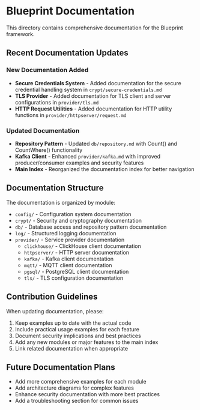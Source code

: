 # Blueprint Documentation

This directory contains comprehensive documentation for the Blueprint framework.

## Recent Documentation Updates

### New Documentation Added

- **Secure Credentials System** - Added documentation for the secure credential handling system in `crypt/secure-credentials.md`
- **TLS Provider** - Added documentation for TLS client and server configurations in `provider/tls.md`
- **HTTP Request Utilities** - Added documentation for HTTP utility functions in `provider/httpserver/request.md`

### Updated Documentation

- **Repository Pattern** - Updated `db/repository.md` with Count() and CountWhere() functionality
- **Kafka Client** - Enhanced `provider/kafka.md` with improved producer/consumer examples and security features
- **Main Index** - Reorganized the documentation index for better navigation

## Documentation Structure

The documentation is organized by module:

- `config/` - Configuration system documentation
- `crypt/` - Security and cryptography documentation
- `db/` - Database access and repository pattern documentation
- `log/` - Structured logging documentation
- `provider/` - Service provider documentation
  - `clickhouse/` - ClickHouse client documentation
  - `httpserver/` - HTTP server documentation
  - `kafka/` - Kafka client documentation
  - `mqtt/` - MQTT client documentation
  - `pgsql/` - PostgreSQL client documentation
  - `tls/` - TLS configuration documentation

## Contribution Guidelines

When updating documentation, please:

1. Keep examples up to date with the actual code
2. Include practical usage examples for each feature
3. Document security implications and best practices
4. Add any new modules or major features to the main index
5. Link related documentation when appropriate

## Future Documentation Plans

- Add more comprehensive examples for each module
- Add architecture diagrams for complex features
- Enhance security documentation with more best practices
- Add a troubleshooting section for common issues